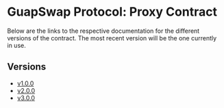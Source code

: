 # GuapSwap Protocol: Proxy Contract
Below are the links to the respective documentation for the different versions of the contract. The most recent version will be the one currently in use.

## Versions
- [v1.0.0](./v1.0.0/README.md)
- [v2.0.0](./v2.0.0/README.md)
- [v3.0.0](./v3.0.0/README.md)

